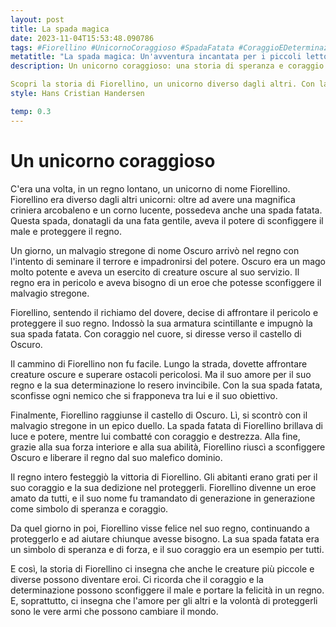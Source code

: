 ```yaml
---
layout: post
title: La spada magica
date: 2023-11-04T15:53:48.090786
tags: #Fiorellino #UnicornoCoraggioso #SpadaFatata #CoraggioEDeterminazione
metatitle: "La spada magica: Un'avventura incantata per i piccoli lettori"
description: Un unicorno coraggioso: una storia di speranza e coraggio

Scopri la storia di Fiorellino, un unicorno diverso dagli altri. Con la sua spada fatata, affronta il malvagio stregone Oscuro per proteggere il suo regno. Una storia che insegna che anche le creature più piccole possono diventare eroi e che l'amore e la determinazione possono cambiare il mondo. Scopri di più su questa avvincente avventura!
style: Hans Cristian Handersen

temp: 0.3
---
```

# Un unicorno coraggioso

C'era una volta, in un regno lontano, un unicorno di nome Fiorellino. Fiorellino era diverso dagli altri unicorni: oltre ad avere una magnifica criniera arcobaleno e un corno lucente, possedeva anche una spada fatata. Questa spada, donatagli da una fata gentile, aveva il potere di sconfiggere il male e proteggere il regno.

Un giorno, un malvagio stregone di nome Oscuro arrivò nel regno con l'intento di seminare il terrore e impadronirsi del potere. Oscuro era un mago molto potente e aveva un esercito di creature oscure al suo servizio. Il regno era in pericolo e aveva bisogno di un eroe che potesse sconfiggere il malvagio stregone.

Fiorellino, sentendo il richiamo del dovere, decise di affrontare il pericolo e proteggere il suo regno. Indossò la sua armatura scintillante e impugnò la sua spada fatata. Con coraggio nel cuore, si diresse verso il castello di Oscuro.

Il cammino di Fiorellino non fu facile. Lungo la strada, dovette affrontare creature oscure e superare ostacoli pericolosi. Ma il suo amore per il suo regno e la sua determinazione lo resero invincibile. Con la sua spada fatata, sconfisse ogni nemico che si frapponeva tra lui e il suo obiettivo.

Finalmente, Fiorellino raggiunse il castello di Oscuro. Lì, si scontrò con il malvagio stregone in un epico duello. La spada fatata di Fiorellino brillava di luce e potere, mentre lui combatté con coraggio e destrezza. Alla fine, grazie alla sua forza interiore e alla sua abilità, Fiorellino riuscì a sconfiggere Oscuro e liberare il regno dal suo malefico dominio.

Il regno intero festeggiò la vittoria di Fiorellino. Gli abitanti erano grati per il suo coraggio e la sua dedizione nel proteggerli. Fiorellino divenne un eroe amato da tutti, e il suo nome fu tramandato di generazione in generazione come simbolo di speranza e coraggio.

Da quel giorno in poi, Fiorellino visse felice nel suo regno, continuando a proteggerlo e ad aiutare chiunque avesse bisogno. La sua spada fatata era un simbolo di speranza e di forza, e il suo coraggio era un esempio per tutti.

E così, la storia di Fiorellino ci insegna che anche le creature più piccole e diverse possono diventare eroi. Ci ricorda che il coraggio e la determinazione possono sconfiggere il male e portare la felicità in un regno. E, soprattutto, ci insegna che l'amore per gli altri e la volontà di proteggerli sono le vere armi che possono cambiare il mondo.

        